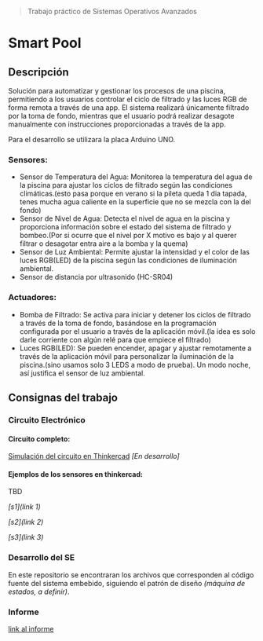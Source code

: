 > Trabajo práctico de Sistemas Operativos Avanzados
# Smart Pool
## Descripción
Solución para automatizar y gestionar los procesos de una piscina, permitiendo a los usuarios controlar el ciclo de filtrado y las luces RGB de forma remota a través de una app. El sistema realizará únicamente filtrado por la toma de fondo, mientras que el usuario podrá realizar desagote manualmente con instrucciones proporcionadas a través de la app.

Para el desarrollo se utilizara la placa Arduino UNO.

### Sensores:
- Sensor de Temperatura del Agua: Monitorea la temperatura del agua de la piscina para ajustar los ciclos de filtrado según las condiciones climáticas.(esto pasa porque en verano si la pileta queda 1 dia tapada, tenes mucha agua caliente en la superficie que no se mezcla con la del fondo)
- Sensor de Nivel de Agua: Detecta el nivel de agua en la piscina y proporciona información sobre el estado del sistema de filtrado y bombeo.(Por si ocurre que el nivel por X motivo es bajo y al querer filtrar o desagotar entra aire a la bomba y la quema)
- Sensor de Luz Ambiental: Permite ajustar la intensidad y el color de las luces RGB(LED) de la piscina según las condiciones de iluminación ambiental.
- Sensor de distancia por ultrasonido (HC-SR04)

### Actuadores:
- Bomba de Filtrado: Se activa para iniciar y detener los ciclos de filtrado a través de la toma de fondo, basándose en la programación configurada por el usuario a través de la aplicación móvil.(la idea es solo darle corriente con algún relé para que empiece el filtrado)
- Luces RGB(LED): Se pueden encender, apagar y ajustar remotamente a través de la aplicación móvil para personalizar la iluminación de la piscina.(sino usamos solo 3 LEDS a modo de prueba). Un modo noche, así justifica el sensor de luz ambiental.

## Consignas del trabajo

### Circuito Electrónico
#### Circuito completo:
 [Simulación del circuito en Thinkercad](http://handlebarsjs.com/)  _[En desarrollo]_
 #### Ejemplos de los sensores en thinkercad:
 TBD
 
 _[s1](link 1)_
 
 _[s2](link 2)_
 
 _[s3](link 3)_

### Desarrollo del SE
En este repositorio se encontraran los archivos que corresponden al código fuente del sistema embebido, siguiendo el patrón de diseño _(máquina de estados, a definir)_.

### Informe
[link al informe](https://docs.google.com/document/d/1_LNlBqL6A76YgOMo5v6x_5xJuPPDEOqsAeQZE0QdtuY/edit)

